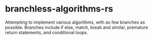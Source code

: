 # branchless-algorithms-rs
Attempting to implement various algorithms, with as few branches as possible. Branches include if else, match, break and similar, premature return statements, and conditional loops.
